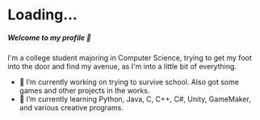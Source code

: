 # Loading...
##### Welcome to my profile 👋

I'm a college student majoring in Computer Science, trying to get my foot into the door and find my avenue, as I'm into a little bit of everything.
- 🔭 I’m currently working on trying to survive school. Also got some games and other projects in the works.
- 🌱 I’m currently learning Python, Java, C, C++, C#, Unity, GameMaker, and various creative programs.
<!--
**NotVirtualism/NotVirtualism** is a ✨ _special_ ✨ repository because its `README.md` (this file) appears on your GitHub profile.

Here are some ideas to get you started:

- 🔭 I’m currently working on ...
- 🌱 I’m currently learning ...
- 👯 I’m looking to collaborate on ...
- 🤔 I’m looking for help with ...
- 💬 Ask me about ...
- 📫 How to reach me: ...
- 😄 Pronouns: ...
- ⚡ Fun fact: ...
-->
